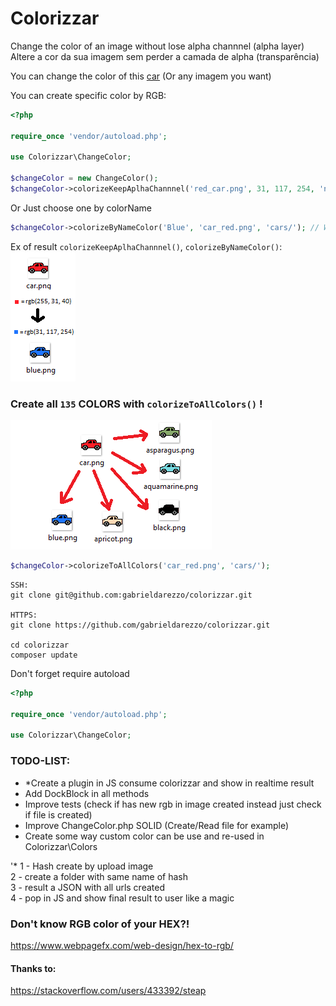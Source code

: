 # Colorizzar 


Change the color of an image without lose alpha channnel (alpha layer)  
Altere a cor da sua imagem sem perder a camada de alpha (transparência)


You can change the color of this [car](https://github.com/gabrieldarezzo/colorizzar/blob/master/car.png?raw=true) (Or any imagem you want)


You can create specific color by RGB:
```php
<?php

require_once 'vendor/autoload.php';

use Colorizzar\ChangeColor;

$changeColor = new ChangeColor();
$changeColor->colorizeKeepAplhaChannnel('red_car.png', 31, 117, 254, 'new_blue_car.png');
```

Or Just choose one by colorName 

```php
$changeColor->colorizeByNameColor('Blue', 'car_red.png', 'cars/'); // Will create 'blue.png'
```

Ex of result `colorizeKeepAplhaChannnel()`, `colorizeByNameColor()`:
![Scheme](doc/to_from_rgb.png)  


  

### Create all `135` COLORS with `colorizeToAllColors()` !

![Scheme](doc/to_from.png)  

```php
$changeColor->colorizeToAllColors('car_red.png', 'cars/');
```




```
SSH:
git clone git@github.com:gabrieldarezzo/colorizzar.git

HTTPS:
git clone https://github.com/gabrieldarezzo/colorizzar.git

cd colorizzar  
composer update  
```

Don't forget require autoload  

```php
<?php

require_once 'vendor/autoload.php';

use Colorizzar\ChangeColor;

```


### TODO-LIST:
  - *Create a plugin in JS consume colorizzar and show in realtime result   
  - Add DockBlock in all methods
  - Improve tests (check if has new rgb in image created instead just check if file is created)  
  - Improve ChangeColor.php SOLID (Create/Read file for example)  
  - Create some way custom color can be use and re-used in Colorizzar\Colors

'* 
1 - Hash create by upload image  
2 - create a folder with same name of hash  
3 - result a JSON with all urls created  
4 - pop in JS and show final result to user like a magic   




### Don't know RGB color of your HEX?!  
https://www.webpagefx.com/web-design/hex-to-rgb/


#### Thanks to:
https://stackoverflow.com/users/433392/steap